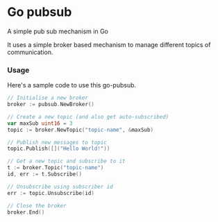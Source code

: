 # Go pubsub
A simple pub sub mechanism in Go

It uses a simple broker based mechanism to manage different topics of communication. 

### Usage

Here's a sample code to use this go-pubsub. 

```go
// Initialise a new broker
broker := pubsub.NewBroker()

// Create a new topic (and also get auto-subscribed)
var maxSub uint16 = 3
topic := broker.NewTopic("topic-name", &maxSub)

// Publish new messages to topic
topic.Publish([]("Hello World!"))

// Get a new topic and subscribe to it 
t := broker.Topic("topic-name")
id, err := t.Subscribe()

// Unsubscribe using subscriber id
err := topic.Unsubscribe(id)

// Close the broker
broker.End()
```
